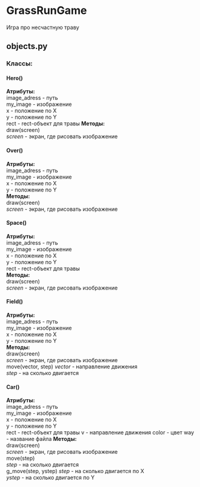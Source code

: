# GrassRunGame  
Игра про несчастную траву 


## objects.py  
### Классы:  
#### Hero()  
**Атрибуты:**   
image_adress - путь  
my_image - изображение  
x - положение по Х  
y - положение по Y  
rect - rect-объект для травы
**Методы:**  
draw(screen)  
*screen* - экран, где рисовать изображение  
  
#### Over()  
**Атрибуты:**    
image_adress - путь  
my_image - изображение  
x - положение по Х  
y - положение по Y  
**Методы:**   
draw(screen)  
*screen* - экран, где рисовать изображение  
   
#### Space()      
**Атрибуты:**    
image_adress - путь   
my_image - изображение   
x - положение по Х   
y - положение по Y  
rect - rect-объект для травы   
**Методы:**  
draw(screen)  
*screen* - экран, где рисовать изображение  
  
#### Field()   
**Атрибуты:**  
image_adress - путь  
my_image - изображение  
x - положение по Х  
y - положение по Y  
**Методы:**  
draw(screen)  
*screen* - экран, где рисовать изображение  
move(vector, step) 
*vector* -  направление движения  
*step* - на сколько двигается  

#### Car()    
**Атрибуты:**  
image_adress - путь  
my_image - изображение  
x - положение по Х  
y - положение по Y  
rect - rect-объект для травы
v - направление движения
color - цвет
way - название файла
**Методы:**  
draw(screen)  
*screen* - экран, где рисовать изображение  
move(step)  
*step* - на сколько двигается  
g_move(step, ystep) 
*step* - на сколько двигается по X  
*ystep* - на сколько двигается по Y  
